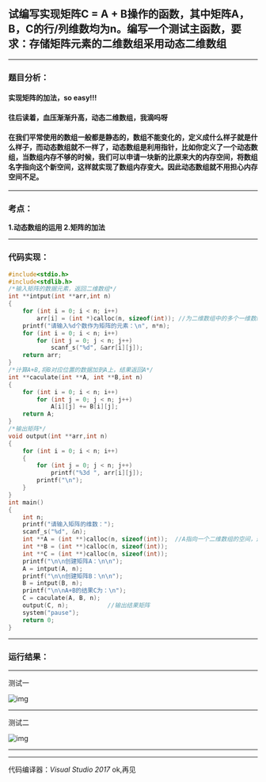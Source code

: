 ## 试编写实现矩阵C = A + B操作的函数，其中矩阵A，B，C的行/列维数均为n。编写一个测试主函数，要求：存储矩阵元素的二维数组采用动态二维数组

------

### **题目分析：**

#### 实现矩阵的加法，so easy!!!

#### 往后读着，血压渐渐升高，**动态**二维数组，我滴吗呀

#### 在我们平常使用的数组一般都是静态的，数组不能变化的，定义成什么样子就是什么样子，而动态数组就不一样了，动态数组是利用指针，比如你定义了一个动态数组，当数组内存不够的时候，我们可以申请一块新的比原来大的内存空间，将数组名字指向这个新空间，这样就实现了数组内存变大。因此动态数组就不用担心内存空间不足。

------

### **考点：**

 

**1.动态数组的运用
2.矩阵的加法**

------

### **代码实现：**

 

```c
#include<stdio.h>
#include<stdlib.h>
/*输入矩阵的数据元素，返回二维数组*/
int **intput(int **arr,int n)
{
    for (int i = 0; i < n; i++)
        arr[i] = (int *)calloc(n, sizeof(int)); //为二维数组中的多个一维数组分配内存空间
    printf("请输入%d个数作为矩阵的元素：\n", n*n);
    for (int i = 0; i < n; i++)
        for (int j = 0; j < n; j++)
            scanf_s("%d", &arr[i][j]);
    return arr;
}
/*计算A+B,将B对应位置的数据加到A上，结果返回A*/
int **caculate(int **A, int **B,int n)
{
    for (int i = 0; i < n; i++)
        for (int j = 0; j < n; j++)
            A[i][j] += B[i][j];
    return A;
}
/*输出矩阵*/
void output(int **arr,int n)
{
    for (int i = 0; i < n; i++)
    {
        for (int j = 0; j < n; j++)
            printf("%3d ", arr[i][j]);
        printf("\n");
    }
}
int main()
{
    int n;
    printf("请输入矩阵的维数：");
    scanf_s("%d", &n);
    int **A = (int **)calloc(n, sizeof(int));  //A指向一个二维数组的空间，这个二维数组看成多个一维数组组成
    int **B = (int **)calloc(n, sizeof(int));
    int **C = (int **)calloc(n, sizeof(int));
    printf("\n\n创建矩阵A：\n\n");
    A = intput(A, n);
    printf("\n\n创建矩阵B：\n\n");
    B = intput(B, n);
    printf("\n\nA+B的结果C为：\n");
    C = caculate(A, B, n);
    output(C, n);           //输出结果矩阵
    system("pause");
    return 0;
}
```

------

### **运行结果：**

 

*******************************************************

测试一

![img](https://cdn.jsdelivr.net/gh/Chaim16/images/datastructrue/5-14.1.png)



*******************************************************

测试二

![img](https://cdn.jsdelivr.net/gh/Chaim16/images/datastructrue/5-14.2.png)





*******************************************************

------

代码编译器：*Visual Studio 2017*
ok,再见